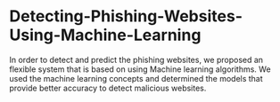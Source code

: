 # Detecting-Phishing-Websites-Using-Machine-Learning
In order to detect and predict the phishing websites, we proposed an flexible system that is based on using Machine learning algorithms. We used the machine learning concepts and determined the models that provide better accuracy to detect malicious websites.

